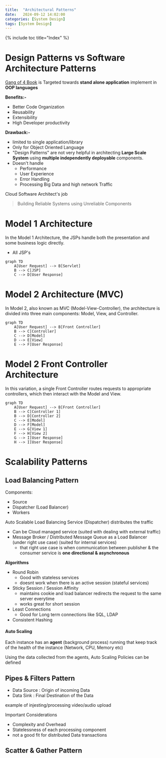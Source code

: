 ```yaml
---
title:  "Architectural Patterns"
date:   2024-09-12 14:02:00
categories: [System Design]
tags: [System Design]
---
```

{% include toc title="Index" %}

# Design Patterns vs Software Architecture Patterns
[Gang of 4 Book](https://www.google.com/books/edition/Design_Patterns/6oHuKQe3TjQC?hl=en&gbpv=0)
is Targeted towards **stand alone application** implement in **OOP languages**

**Benefits:-**
- Better Code Organization
- Reusability 
- Extensibility
- High Developer productivity

**Drawback:-**
- limited to single application/library
- Only for Object Oriented Language
- "Design Patterns" are not very helpful in architecting **Large Scale System** 
using **multiple independently deployable** components.
- Doesn't handle 
  - Performance
  - User Experience
  - Error Handling
  - Processing Big Data and high network Traffic

Cloud Software Architect's job
> Building Reliable Systems using Unreliable Components 

# Model 1 Architecture
In the Model 1 Architecture, the JSPs handle both the presentation and some business logic directly.
- All JSP's

```mermaid!
graph TD
    A[User Request] --> B[Servlet]
    B --> C[JSP]
    C --> D[User Response]
```

# Model 2 Architecture (MVC)
In Model 2, also known as MVC (Model-View-Controller), the architecture is divided
into three main components: Model, View, and Controller.

```mermaid!
graph TD
    A[User Request] --> B[Front Controller]
    B --> C[Controller]
    C --> D[Model]
    D --> E[View]
    E --> F[User Response]
```

# Model 2 Front Controller Architecture
In this variation, a single Front Controller routes requests to appropriate controllers,
which then interact with the Model and View.

```mermaid!
graph TD
    A[User Request] --> B[Front Controller]
    B --> C[Controller 1]
    B --> D[Controller 2]
    C --> E[Model]
    D --> F[Model]
    E --> G[View 1]
    F --> H[View 2]
    G --> I[User Response]
    H --> I[User Response]
```

# Scalability Patterns

## Load Balancing Pattern

Components:
- Source
- Dispatcher (Load Balancer)
- Workers

Auto Scalable Load Balancing Service (Dispatcher) distributes the traffic
- Can be Cloud managed service (suited with dealing with external traffic)
- Message Broker / Distributed Message Queue as a Load Balancer (under right use case) (suited for internal services)
  - that right use case is when communication between publisher & the consumer service is **one directional & asynchronous** 

**Algorithms**
- Round Robin
  - Good with stateless services 
  - doesnt work when there is an active session (stateful services)
- Sticky Session / Session Affinity
  - maintains cookie and load balancer redirects the request to the same server everytime
  - works great for short session
- Least Connections
  - Good for Long term connections like SQL, LDAP
- Consistent Hashing

#### Auto Scaling
Each instance has an **agent** (background process) running that keep track of the health of the instance (Network, CPU, Memory etc)

Using the data collected from the agents, Auto Scaling Policies can be defined

## Pipes & Filters Pattern
- Data Source : Origin of incoming Data
- Data Sink : Final Destination of the Data

example of injesting/processing video/audio upload

Important Considerations
- Complexity and Overhead
- Statelessness of each processing component
- not a good fit for distributed Data transactions

## Scatter & Gather Pattern



